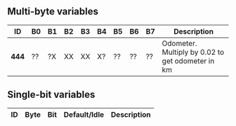 ## Multi-byte variables

| ID  | B0 | B1 | B2 | B3 | B4 | B5 | B6 | B7 | Description             |
| --  | -- | -- | -- | -- | -- | -- | -- | -- | --                      |
| **444** | ?? | ?X | XX | XX | X? | ?? | ?? | ?? | Odometer. Multiply by 0.02 to get odometer in km |

## Single-bit variables
| ID  | Byte | Bit  | Default/Idle |  Description                         |
| --  |  --  | --   |      --      |     --                               |

